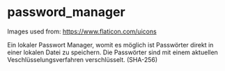 # password_manager

Images used from: https://www.flaticon.com/uicons

Ein lokaler Passwort Manager, womit es möglich ist Passwörter direkt in einer lokalen Datei zu speichern. Die Passwörter sind mit einem 
aktuellen Veschlüsselungsverfahren verschlüsselt. (SHA-256)
